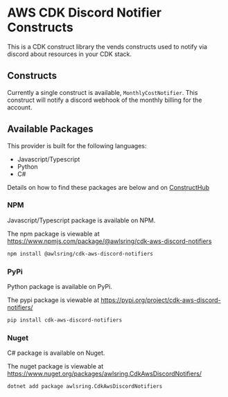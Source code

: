 # AWS CDK Discord Notifier Constructs

This is a CDK construct library the vends constructs used to notify via discord about resources in your CDK stack.

## Constructs

Currently a single construct is available, `MonthlyCostNotifier`. This construct will notify a discord webhook of the monthly billing for the account.

## Available Packages

This provider is built for the following languages:

* Javascript/Typescript
* Python
* C#

Details on how to find these packages are below and on [ConstructHub](https://constructs.dev/packages/@awlsring/cdk-aws-discord-notifiers)

### NPM

Javascript/Typescript package is available on NPM.

The npm package is viewable at https://www.npmjs.com/package/@awlsring/cdk-aws-discord-notifiers

```bash
npm install @awlsring/cdk-aws-discord-notifiers
```

### PyPi

Python package is available on PyPi.

The pypi package is viewable at https://pypi.org/project/cdk-aws-discord-notifiers/

```bash
pip install cdk-aws-discord-notifiers
```

### Nuget

C# package is available on Nuget.

The nuget package is viewable at https://www.nuget.org/packages/awlsring.CdkAwsDiscordNotifiers/

```bash
dotnet add package awlsring.CdkAwsDiscordNotifiers
```
